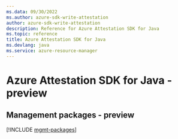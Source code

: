 ```yaml
---
ms.data: 09/30/2022
ms.author: azure-sdk-write-attestation
author: azure-sdk-write-attestation
description: Reference for Azure Attestation SDK for Java
ms.topic: reference
title: Azure Attestation SDK for Java
ms.devlang: java
ms.service: azure-resource-manager
---
```

# Azure Attestation SDK for Java - preview

## Management packages - preview
[!INCLUDE [mgmt-packages](attestation-mgmt-index.md)]